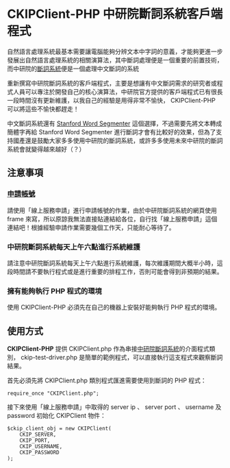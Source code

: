 # CKIPClient-PHP 中研院斷詞系統客戶端程式

自然語言處理系統最基本需要讓電腦能夠分辨文本中字詞的意義，才能夠更進一步發展出自然語言處理系統的相關演算法，其中斷詞處理便是一個重要的前置技術，而中研院的[斷詞系統](http://ckipsvr.iis.sinica.edu.tw/)便是一個處理中文斷詞的系統

重新撰寫中研院斷詞系統的客戶端程式，主要是想讓有中文斷詞需求的研究者或程式人員可以專注於開發自己的核心演算法，中研院官方提供的客戶端程式已有很長一段時間沒有更新維護，以我自己的經驗是用得非常不愉快， CKIPClient-PHP 可以將這些不愉快都趕走！

中文斷詞系統還有 [Stanford Word Segmenter](http://nlp.stanford.edu/software/segmenter.shtml) 這個選擇，不過需要先將文本轉成簡體字再給 Stanford Word Segmenter 進行斷詞才會有比較好的效果，但為了支持國產還是鼓勵大家多多使用中研院的斷詞系統，或許多多使用未來中研院的斷詞系統會就變得越來越好（？）

## 注意事項

### [申請帳號](http://ckipsvr.iis.sinica.edu.tw/)

請使用「線上服務申請」進行申請帳號的作業，由於中研院斷詞系統的網頁使用 frame 來寫，所以原諒我無法直接貼連結給各位，自行找「線上服務申請」這個連結吧！根據經驗申請作業需要幾個工作天，只能耐心等待了。

### 中研院斷詞系統每天上午六點進行系統維護

請注意中研院斷詞系統每天上午六點進行系統維護，每次維護期間大概半小時，這段時間請不要執行程式或是進行重要的排程工作，否則可能會得到非預期的結果。

### 擁有能夠執行 PHP 程式的環境

使用 CKIPClient-PHP 必須先在自己的機器上安裝好能夠執行 PHP 程式的環境。

## 使用方式

**CKIPClient-PHP** 提供 CKIPClient.php 作為串接[中研院斷詞系統](http://ckipsvr.iis.sinica.edu.tw/)的介面程式類別， ckip-test-driver.php 是簡單的範例程式，可以直接執行這支程式來觀察斷詞結果。

首先必須先將 CKIPClient.php 類別程式匯進需要使用到斷詞的 PHP 程式：

    require_once "CKIPClient.php";

接下來使用「線上服務申請」中取得的 server ip 、 server port 、 username 及 password 初始化 CKIPClient 物件：

    $ckip_client_obj = new CKIPClient(
        CKIP_SERVER,
        CKIP_PORT,
        CKIP_USERNAME,
        CKIP_PASSWORD
    );